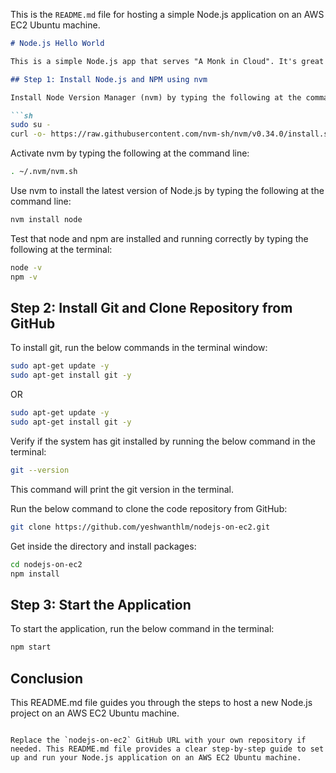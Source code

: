 This is the `README.md` file for hosting a simple Node.js application on an AWS EC2 Ubuntu machine.

```markdown
# Node.js Hello World

This is a simple Node.js app that serves "A Monk in Cloud". It's great for testing simple deployments on the cloud.

## Step 1: Install Node.js and NPM using nvm

Install Node Version Manager (nvm) by typing the following at the command line:

```sh
sudo su -
curl -o- https://raw.githubusercontent.com/nvm-sh/nvm/v0.34.0/install.sh | bash
```

Activate nvm by typing the following at the command line:

```sh
. ~/.nvm/nvm.sh
```

Use nvm to install the latest version of Node.js by typing the following at the command line:

```sh
nvm install node
```

Test that node and npm are installed and running correctly by typing the following at the terminal:

```sh
node -v
npm -v
```

## Step 2: Install Git and Clone Repository from GitHub

To install git, run the below commands in the terminal window:

```sh
sudo apt-get update -y
sudo apt-get install git -y
```
OR

```sh
sudo apt-get update -y
sudo apt-get install git -y
```

Verify if the system has git installed by running the below command in the terminal:

```sh
git --version
```

This command will print the git version in the terminal.

Run the below command to clone the code repository from GitHub:

```sh
git clone https://github.com/yeshwanthlm/nodejs-on-ec2.git
```

Get inside the directory and install packages:

```sh
cd nodejs-on-ec2
npm install
```

## Step 3: Start the Application

To start the application, run the below command in the terminal:

```sh
npm start
```

## Conclusion

This README.md file guides you through the steps to host a new Node.js project on an AWS EC2 Ubuntu machine.
```

Replace the `nodejs-on-ec2` GitHub URL with your own repository if needed. This README.md file provides a clear step-by-step guide to set up and run your Node.js application on an AWS EC2 Ubuntu machine.